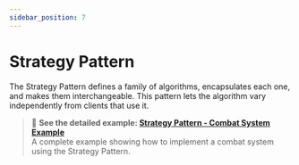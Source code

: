 ```yaml
---
sidebar_position: 7
---
```


# Strategy Pattern

The Strategy Pattern defines a family of algorithms, encapsulates each one, and makes them interchangeable. This pattern lets the algorithm vary independently from clients that use it.

> 📘 **See the detailed example: [Strategy Pattern - Combat System Example](Patterns/StrategyPattern/README.md)**  
> A complete example showing how to implement a combat system using the Strategy Pattern.
